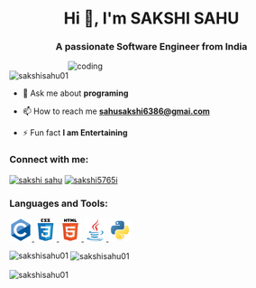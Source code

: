<h1 align="center">Hi 👋, I'm SAKSHI SAHU</h1>
<h3 align="center">A passionate Software Engineer from India</h3>

<img align="right" alt="coding" width="400" src="https://user-images.githubusercontent.com/55389276/140866485-8fb1c876-9a8f-4d6a-98dc-08c4981eaf70.gif"> 


<p align="left"> <img src="https://komarev.com/ghpvc/?username=sakshisahu01&label=Profile%20views&color=0e75b6&style=flat" alt="sakshisahu01" /> </p>

- 💬 Ask me about **programing**

- 📫 How to reach me **sahusakshi6386@gmai.com**

- ⚡ Fun fact **I am Entertaining**

<h3 align="left">Connect with me:</h3>
<p align="left">
<a href="https://linkedin.com/in/sakshi sahu" target="blank"><img align="center" src="https://raw.githubusercontent.com/rahuldkjain/github-profile-readme-generator/master/src/images/icons/Social/linked-in-alt.svg" alt="sakshi sahu" height="30" width="40" /></a>
<a href="https://instagram.com/sakshi5765i" target="blank"><img align="center" src="https://raw.githubusercontent.com/rahuldkjain/github-profile-readme-generator/master/src/images/icons/Social/instagram.svg" alt="sakshi5765i" height="30" width="40" /></a>
</p>

<h3 align="left">Languages and Tools:</h3>
<p align="left"> <a href="https://www.cprogramming.com/" target="_blank" rel="noreferrer"> <img src="https://raw.githubusercontent.com/devicons/devicon/master/icons/c/c-original.svg" alt="c" width="40" height="40"/> </a> <a href="https://www.w3schools.com/css/" target="_blank" rel="noreferrer"> <img src="https://raw.githubusercontent.com/devicons/devicon/master/icons/css3/css3-original-wordmark.svg" alt="css3" width="40" height="40"/> </a> <a href="https://www.w3.org/html/" target="_blank" rel="noreferrer"> <img src="https://raw.githubusercontent.com/devicons/devicon/master/icons/html5/html5-original-wordmark.svg" alt="html5" width="40" height="40"/> </a> <a href="https://www.java.com" target="_blank" rel="noreferrer"> <img src="https://raw.githubusercontent.com/devicons/devicon/master/icons/java/java-original.svg" alt="java" width="40" height="40"/> </a> <a href="https://www.python.org" target="_blank" rel="noreferrer"> <img src="https://raw.githubusercontent.com/devicons/devicon/master/icons/python/python-original.svg" alt="python" width="40" height="40"/> </a> </p>

<p><img align="left" src="https://github-readme-stats.vercel.app/api/top-langs?username=sakshisahu01&show_icons=true&locale=en&layout=compact" alt="sakshisahu01" /></p>

<p>&nbsp;<img align="center" src="https://github-readme-stats.vercel.app/api?username=sakshisahu01&show_icons=true&locale=en" alt="sakshisahu01" /></p>

<p><img align="center" src="https://github-readme-streak-stats.herokuapp.com/?user=sakshisahu01&" alt="sakshisahu01" /></p>
